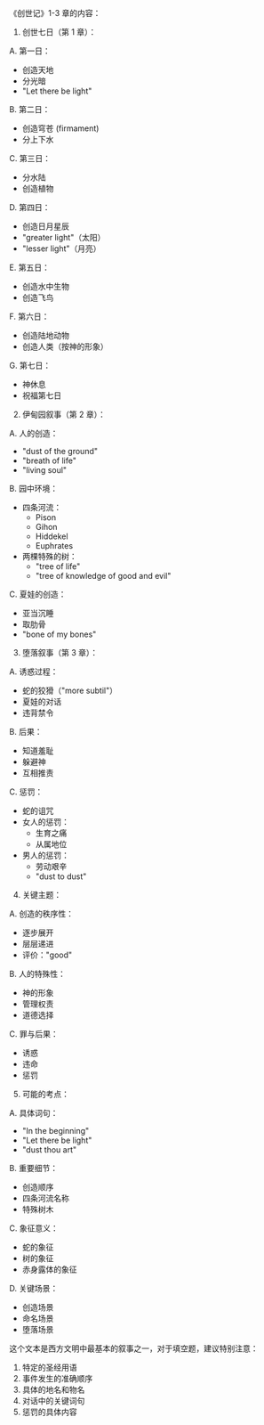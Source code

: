 《创世记》1-3 章的内容：

1. 创世七日（第 1 章）：

A. 第一日：
- 创造天地
- 分光暗
- "Let there be light"

B. 第二日：
- 创造穹苍 (firmament)
- 分上下水

C. 第三日：
- 分水陆
- 创造植物

D. 第四日：
- 创造日月星辰
- "greater light"（太阳）
- "lesser light"（月亮）

E. 第五日：
- 创造水中生物
- 创造飞鸟

F. 第六日：
- 创造陆地动物
- 创造人类（按神的形象）

G. 第七日：
- 神休息
- 祝福第七日

2. 伊甸园叙事（第 2 章）：

A. 人的创造：
- "dust of the ground"
- "breath of life"
- "living soul"

B. 园中环境：
- 四条河流：
  * Pison
  * Gihon
  * Hiddekel
  * Euphrates
- 两棵特殊的树：
  * "tree of life"
  * "tree of knowledge of good and evil"

C. 夏娃的创造：
- 亚当沉睡
- 取肋骨
- "bone of my bones"

3. 堕落叙事（第 3 章）：

A. 诱惑过程：
- 蛇的狡猾（"more subtil"）
- 夏娃的对话
- 违背禁令

B. 后果：
- 知道羞耻
- 躲避神
- 互相推责

C. 惩罚：
- 蛇的诅咒
- 女人的惩罚：
  * 生育之痛
  * 从属地位
- 男人的惩罚：
  * 劳动艰辛
  * "dust to dust"

4. 关键主题：

A. 创造的秩序性：
- 逐步展开
- 层层递进
- 评价："good"

B. 人的特殊性：
- 神的形象
- 管理权责
- 道德选择

C. 罪与后果：
- 诱惑
- 违命
- 惩罚

5. 可能的考点：

A. 具体词句：
- "In the beginning"
- "Let there be light"
- "dust thou art"

B. 重要细节：
- 创造顺序
- 四条河流名称
- 特殊树木

C. 象征意义：
- 蛇的象征
- 树的象征
- 赤身露体的象征

D. 关键场景：
- 创造场景
- 命名场景
- 堕落场景

这个文本是西方文明中最基本的叙事之一，对于填空题，建议特别注意：
1. 特定的圣经用语
2. 事件发生的准确顺序
3. 具体的地名和物名
4. 对话中的关键词句
5. 惩罚的具体内容